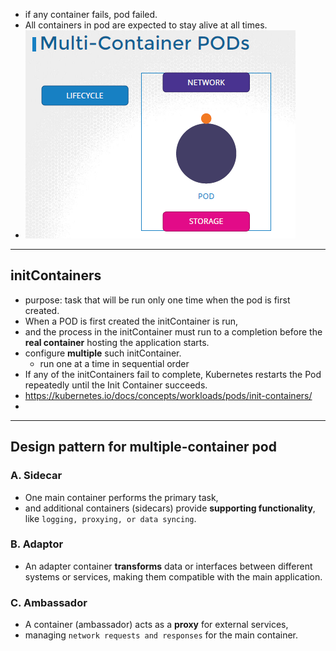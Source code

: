 - if any container fails, pod failed.
- All containers  in pod are expected to stay alive at all times.
- ![img.png](../99_img/04/img.png)
--- 
## initContainers
  - purpose:  task that will be run only one time when the pod is first created.
  - When a POD is first created the initContainer is run, 
  - and the process in the initContainer must run to a completion before the **real container** hosting the application starts.
  - configure **multiple** such initContainer.
    - run one at a time in sequential order
  - If any of the initContainers fail to complete, Kubernetes restarts the Pod repeatedly until the Init Container succeeds.
  - https://kubernetes.io/docs/concepts/workloads/pods/init-containers/
  - 
---
## Design pattern for multiple-container pod
### A. Sidecar
- One main container performs the primary task, 
- and additional containers (sidecars) provide **supporting functionality**, like `logging, proxying, or data syncing`.

### B. Adaptor
- An adapter container **transforms** data or interfaces between different systems or services, making them compatible with the main application.

### C. Ambassador
- A container (ambassador) acts as a **proxy** for external services,
- managing `network requests and responses` for the main container.
